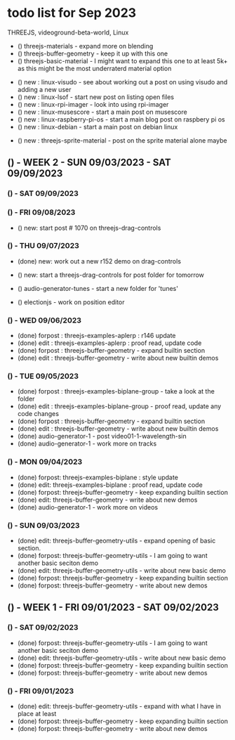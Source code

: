 # todo list for Sep 2023

THREEJS, videoground-beta-world, Linux

<!-------- ----------
-- EDIT 5k+ - Focus more so on a top ten of sorts to get to 5000+ words and 10+ demos and beyond
---------- --------->
* () threejs-materials - expand more on blending
* () threejs-buffer-geometry - keep it up with this one
* () threejs-basic-material - I might want to expand this one to at least 5k+ as this might be the most underraterd material option
<!-------- ----------
-- NEW POST IDEAS FOR LINUX
---------- --------->
* () new : linux-visudo - see about working out a post on using visudo and adding a new user
* () new : linux-lsof - start new post on listing open files
* () new : linux-rpi-imager - look into using rpi-imager
* () new : linux-musescore - start a main post on musescore
* () new : linux-raspberry-pi-os - start a main blog post on raspbery pi os
* () new : linux-debian - start a main post on debian linux
<!-------- ----------
-- NEW POST IDEAS THREEJS
---------- --------->
* () new : threejs-sprite-material - post on the sprite material alone maybe

<!-------- ----------
-- WEEK 2
---------- --------->
## () - WEEK 2 - SUN 09/03/2023 - SAT 09/09/2023




### () - SAT 09/09/2023

### () - FRI 09/08/2023
<!-- new -->
* () new: start post # 1070 on threejs-drag-controls

### () - THU 09/07/2023
* (done) new: work out a new r152 demo on drag-controls
<!-- new -->
* () new: start a threejs-drag-controls for post folder for tomorrow
<!-- videoground-beta-world -->
* () audio-generator-tunes - start a new folder for 'tunes'
<!-- electionjs -->
* () electionjs - work on position editor


### () - WED 09/06/2023
* (done) forpost : threejs-examples-aplerp : r146 update
* (done) edit : threejs-examples-aplerp : proof read, update code
* (done) forpost : threejs-buffer-geometry - expand builtin section
* (done) edit : threejs-buffer-geometry - write about new builtin demos


### () - TUE 09/05/2023
* (done) forpost : threejs-examples-biplane-group - take a look at the folder
* (done) edit : threejs-examples-biplane-group - proof read, update any code changes
* (done) forpost : threejs-buffer-geometry - expand builtin section
* (done) edit : threejs-buffer-geometry - write about new builtin demos
* (done) audio-generator-1 - post video01-1-wavelength-sin
* (done) audio-generator-1 - work more on tracks

### () - MON 09/04/2023
* (done) forpost: threejs-examples-biplane : style update
* (done) edit: threejs-examples-biplane : proof read, update code
* (done) forpost: threejs-buffer-geometry - keep expanding builtin section
* (done) edit: threejs-buffer-geometry - write about new demos
* (done) audio-generator-1 - work more on videos

### () - SUN 09/03/2023
* (done) edit: threejs-buffer-geometry-utils - expand opening of basic section.
* (done) forpost: threejs-buffer-geometry-utils - I am going to want another basic seciton demo
* (done) edit: threejs-buffer-geometry-utils - write about new basic demo
* (done) forpost: threejs-buffer-geometry - keep expanding builtin section
* (done) forpost: threejs-buffer-geometry - write about new demos

<!-------- ----------
-- WEEK 1
---------- --------->
## () - WEEK 1 - FRI 09/01/2023 - SAT 09/02/2023

### () - SAT 09/02/2023
* (done) forpost: threejs-buffer-geometry-utils - I am going to want another basic seciton demo
* (done) edit: threejs-buffer-geometry-utils - write about new basic demo
* (done) forpost: threejs-buffer-geometry - keep expanding builtin section
* (done) forpost: threejs-buffer-geometry - write about new demos

### () - FRI 09/01/2023
* (done) edit: threejs-buffer-geometry-utils - expand with what I have in place at least
* (done) forpost: threejs-buffer-geometry - keep expanding builtin section
* (done) forpost: threejs-buffer-geometry - write about new demos



